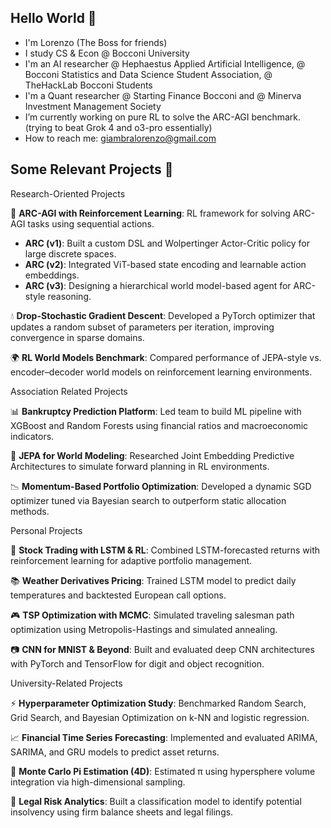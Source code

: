 ## Hello World 👋

- I'm Lorenzo (The Boss for friends)
- I study CS & Econ @ Bocconi University
- I'm an AI researcher @ Hephaestus Applied Artificial Intelligence, @ Bocconi Statistics and Data Science Student Association, @ TheHackLab Bocconi Students
- I'm a Quant researcher @ Starting Finance Bocconi and @ Minerva Investment Management Society
- I’m currently working on pure RL to solve the ARC-AGI benchmark. (trying to beat Grok 4 and o3-pro essentially)
- How to reach me: giambralorenzo@gmail.com


## Some Relevant Projects 📌 

Research-Oriented Projects

🧩 **ARC-AGI with Reinforcement Learning**: RL framework for solving ARC-AGI tasks using sequential actions.
- **ARC (v1)**: Built a custom DSL and Wolpertinger Actor-Critic policy for large discrete spaces.
- **ARC (v2)**: Integrated ViT-based state encoding and learnable action embeddings.
- **ARC (v3)**: Designing a hierarchical world model-based agent for ARC-style reasoning.

💧 **Drop-Stochastic Gradient Descent**: Developed a PyTorch optimizer that updates a random subset of parameters per iteration, improving convergence in sparse domains.

🌍 **RL World Models Benchmark**: Compared performance of JEPA-style vs. encoder–decoder world models on reinforcement learning environments.


Association Related Projects

📊 **Bankruptcy Prediction Platform**: Led team to build ML pipeline with XGBoost and Random Forests using financial ratios and macroeconomic indicators.

🧠 **JEPA for World Modeling**: Researched Joint Embedding Predictive Architectures to simulate forward planning in RL environments.

📉 **Momentum-Based Portfolio Optimization**: Developed a dynamic SGD optimizer tuned via Bayesian search to outperform static allocation methods.


Personal Projects

🏁 **Stock Trading with LSTM & RL**: Combined LSTM-forecasted returns with reinforcement learning for adaptive portfolio management.

📚 **Weather Derivatives Pricing**: Trained LSTM model to predict daily temperatures and backtested European call options.

🎮 **TSP Optimization with MCMC**: Simulated traveling salesman path optimization using Metropolis-Hastings and simulated annealing.

📷 **CNN for MNIST & Beyond**: Built and evaluated deep CNN architectures with PyTorch and TensorFlow for digit and object recognition.



University-Related Projects

⚡ **Hyperparameter Optimization Study**: Benchmarked Random Search, Grid Search, and Bayesian Optimization on k-NN and logistic regression.

📈 **Financial Time Series Forecasting**: Implemented and evaluated ARIMA, SARIMA, and GRU models to predict asset returns.

🧮 **Monte Carlo Pi Estimation (4D)**: Estimated π using hypersphere volume integration via high-dimensional sampling.

🧪 **Legal Risk Analytics**: Built a classification model to identify potential insolvency using firm balance sheets and legal filings.



